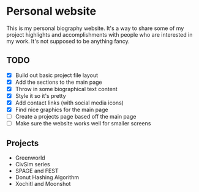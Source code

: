 # Personal website
This is my personal biography website.
It's a way to share some of my project highlights and accomplishments with people who are interested in my work.
It's not supposed to be anything fancy.

## TODO
- [x] Build out basic project file layout
- [x] Add the sections to the main page
- [x] Throw in some biographical text content
- [x] Style it so it's pretty
- [x] Add contact links (with social media icons)
- [x] Find nice graphics for the main page
- [ ] Create a projects page based off the main page
- [ ] Make sure the website works well for smaller screens

## Projects
- Greenworld
- CivSim series
- SPAGE and FEST
- Donut Hashing Algorithm
- Xochitl and Moonshot